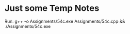 # Just some Temp Notes

Run:
g++ -o Assignments/54c.exe Assignments/54c.cpp && ./Assignments/54c.exe